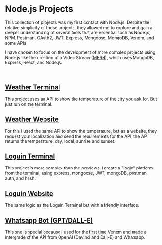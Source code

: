 # Node.js Projects

This collection of projects was my first contact with Node.js. Despite the relative simplicity of these projects, they allowed me to explore and gain a deeper understanding of several tools that are essential such as Node.js, NPM, Postman, OAuth2, JWT, Express, Mongoose, MongoDB, Venom, and some APIs.

I have chosen to focus on the development of more complex projects using Node.js like the creation of a Video Stream ([MERN](https://github.com/renanbotasse/mern-videostream)), which uses MongoDB, Express, React, and Node.js.

<br>

## [Weather Terminal](https://github.com/renanbotasse/nodejs-projects/tree/main/node-weather-terminal)
This project uses an API to show the temperature of the city you ask for. But just run on the terminal.  

## [Weather Website](https://github.com/renanbotasse/nodejs-projects/tree/main/node-weather-web)
For this I used the same API to show the temperature, but as a website, they request your localization and send the requirements for the API, the API returns the temperature, day, local, sunrise and sunset.

## [Loguin Terminal](https://github.com/renanbotasse/nodejs-projects/tree/main/node-loguin)
This project is more complex than the previews. I create a "login" platform from the terminal, using express, mongoose, JWT,  mongoDB,  postman, auth, and hash.

## [Loguin Website](https://github.com/renanbotasse/nodejs-projects/tree/main/node-server)
The same logic as the Loguin Terminal but with a friendly interface.

## [Whatsapp Bot (GPT/DALL-E)](https://github.com/renanbotasse/nodejs-projects/tree/main/node-whatsappGpt)
This one is special because I used for the first time Venom and made a intergrade of the API from OpenAI (Davinci and Dall-E) and Whatsapp. 

